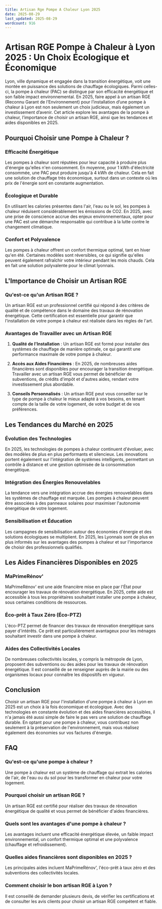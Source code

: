```yaml
---
title: Artisan Rge Pompe A Chaleur Lyon 2025
date: 2025-08-29
last_updated: 2025-08-29
wordcount: 916
---
```


# Artisan RGE Pompe à Chaleur à Lyon 2025 : Un Choix Écologique et Économique

Lyon, ville dynamique et engagée dans la transition énergétique, voit une montée en puissance des solutions de chauffage écologiques. Parmi celles-ci, la pompe à chaleur (PAC) se distingue par son efficacité énergétique et son faible impact environnemental. En 2025, faire appel à un artisan RGE (Reconnu Garant de l’Environnement) pour l’installation d’une pompe à chaleur à Lyon est non seulement un choix judicieux, mais également un investissement d’avenir. Cet article explore les avantages de la pompe à chaleur, l’importance de choisir un artisan RGE, ainsi que les tendances et aides disponibles en 2025.

## Pourquoi Choisir une Pompe à Chaleur ?

### Efficacité Énergétique

Les pompes à chaleur sont réputées pour leur capacité à produire plus d'énergie qu'elles n'en consomment. En moyenne, pour 1 kWh d'électricité consommée, une PAC peut produire jusqu'à 4 kWh de chaleur. Cela en fait une solution de chauffage très économique, surtout dans un contexte où les prix de l'énergie sont en constante augmentation.

### Écologique et Durable

En utilisant les calories présentes dans l'air, l'eau ou le sol, les pompes à chaleur réduisent considérablement les émissions de CO2. En 2025, avec une prise de conscience accrue des enjeux environnementaux, opter pour une PAC est une démarche responsable qui contribue à la lutte contre le changement climatique.

### Confort et Polyvalence

Les pompes à chaleur offrent un confort thermique optimal, tant en hiver qu'en été. Certaines modèles sont réversibles, ce qui signifie qu'elles peuvent également rafraîchir votre intérieur pendant les mois chauds. Cela en fait une solution polyvalente pour le climat lyonnais.

## L'Importance de Choisir un Artisan RGE

### Qu'est-ce qu'un Artisan RGE ?

Un artisan RGE est un professionnel certifié qui répond à des critères de qualité et de compétence dans le domaine des travaux de rénovation énergétique. Cette certification est essentielle pour garantir que l'installation de votre pompe à chaleur est réalisée dans les règles de l'art.

### Avantages de Travailler avec un Artisan RGE

1. **Qualité de l'Installation** : Un artisan RGE est formé pour installer des systèmes de chauffage de manière optimale, ce qui garantit une performance maximale de votre pompe à chaleur.
   
2. **Accès aux Aides Financières** : En 2025, de nombreuses aides financières sont disponibles pour encourager la transition énergétique. Travailler avec un artisan RGE vous permet de bénéficier de subventions, de crédits d'impôt et d'autres aides, rendant votre investissement plus abordable.

3. **Conseils Personnalisés** : Un artisan RGE peut vous conseiller sur le type de pompe à chaleur le mieux adapté à vos besoins, en tenant compte de la taille de votre logement, de votre budget et de vos préférences.

## Les Tendances du Marché en 2025

### Évolution des Technologies

En 2025, les technologies de pompes à chaleur continuent d'évoluer, avec des modèles de plus en plus performants et silencieux. Les innovations portent également sur l'intégration de systèmes intelligents, permettant un contrôle à distance et une gestion optimisée de la consommation énergétique.

### Intégration des Énergies Renouvelables

La tendance vers une intégration accrue des énergies renouvelables dans les systèmes de chauffage est marquée. Les pompes à chaleur peuvent être associées à des panneaux solaires pour maximiser l'autonomie énergétique de votre logement.

### Sensibilisation et Éducation

Les campagnes de sensibilisation autour des économies d'énergie et des solutions écologiques se multiplient. En 2025, les Lyonnais sont de plus en plus informés sur les avantages des pompes à chaleur et sur l'importance de choisir des professionnels qualifiés.

## Les Aides Financières Disponibles en 2025

### MaPrimeRénov'

MaPrimeRénov' est une aide financière mise en place par l'État pour encourager les travaux de rénovation énergétique. En 2025, cette aide est accessible à tous les propriétaires souhaitant installer une pompe à chaleur, sous certaines conditions de ressources.

### Éco-prêt à Taux Zéro (Éco-PTZ)

L'éco-PTZ permet de financer des travaux de rénovation énergétique sans payer d'intérêts. Ce prêt est particulièrement avantageux pour les ménages souhaitant investir dans une pompe à chaleur.

### Aides des Collectivités Locales

De nombreuses collectivités locales, y compris la métropole de Lyon, proposent des subventions ou des aides pour les travaux de rénovation énergétique. Il est conseillé de se renseigner auprès de la mairie ou des organismes locaux pour connaître les dispositifs en vigueur.

## Conclusion

Choisir un artisan RGE pour l'installation d'une pompe à chaleur à Lyon en 2025 est un choix à la fois économique et écologique. Avec des technologies en constante évolution et des aides financières accessibles, il n'a jamais été aussi simple de faire le pas vers une solution de chauffage durable. En optant pour une pompe à chaleur, vous contribuez non seulement à la préservation de l'environnement, mais vous réalisez également des économies sur vos factures d'énergie.

## FAQ

### Qu'est-ce qu'une pompe à chaleur ?

Une pompe à chaleur est un système de chauffage qui extrait les calories de l'air, de l'eau ou du sol pour les transformer en chaleur pour votre logement.

### Pourquoi choisir un artisan RGE ?

Un artisan RGE est certifié pour réaliser des travaux de rénovation énergétique de qualité et vous permet de bénéficier d'aides financières.

### Quels sont les avantages d'une pompe à chaleur ?

Les avantages incluent une efficacité énergétique élevée, un faible impact environnemental, un confort thermique optimal et une polyvalence (chauffage et refroidissement).

### Quelles aides financières sont disponibles en 2025 ?

Les principales aides incluent MaPrimeRénov', l'éco-prêt à taux zéro et des subventions des collectivités locales.

### Comment choisir le bon artisan RGE à Lyon ?

Il est conseillé de demander plusieurs devis, de vérifier les certifications et de consulter les avis clients pour choisir un artisan RGE compétent et fiable.